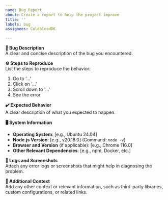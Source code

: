 ```yaml
---
name: Bug Report
about: Create a report to help the project improve
title: ''
labels: bug
assignees: ColdbloodDK

---
```


**🐛 Bug Description**  
A clear and concise description of the bug you encountered.

**⚙️ Steps to Reproduce**  
List the steps to reproduce the behavior:
1. Go to '...'
2. Click on '...'
3. Scroll down to '...'
4. See the error

**✔️ Expected Behavior**  
A clear description of what you expected to happen.

**🖥️ System Information**  
- **Operating System**: [e.g., Ubuntu 24.04]  
- **Node.js Version**: [e.g., v20.18.0] (Command: `node -v`)  
- **Browser and Version** (if applicable): [e.g., Chrome 116.0]  
- **Other Relevant Dependencies**: [e.g., npm, Docker, etc.]

**📄 Logs and Screenshots**  
Attach any error logs or screenshots that might help in diagnosing the problem.

**🔗 Additional Context**  
Add any other context or relevant information, such as third-party libraries, custom configurations, or related links.
